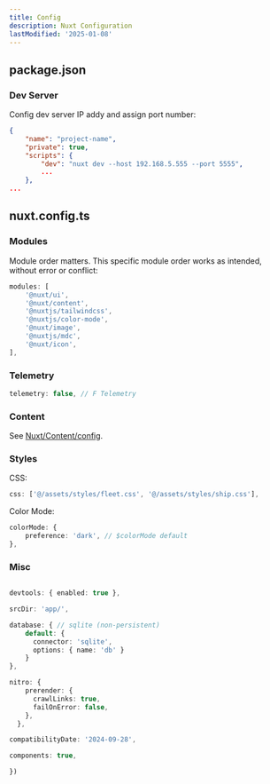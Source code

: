 ```yaml
---
title: Config
description: Nuxt Configuration
lastModified: '2025-01-08'
---
```


## package.json

### Dev Server

Config dev server IP addy and assign port number:

```json
{
    "name": "project-name",
    "private": true,
    "scripts": {
        "dev": "nuxt dev --host 192.168.5.555 --port 5555",
		...
    },
...
```

## nuxt.config.ts

### Modules

Module order matters.  This specific module order works as intended, without error or conflict:

```ts
modules: [
    '@nuxt/ui',
    '@nuxt/content',
    '@nuxtjs/tailwindcss',
    '@nuxtjs/color-mode',
    '@nuxt/image',
    '@nuxtjs/mdc',
    '@nuxt/icon',
],
```

### Telemetry

```js
telemetry: false, // F Telemetry
```

### Content

See [Nuxt/Content/config](/content/1.frameworks/nuxt/content/config.md).

### Styles

CSS:

```ts
css: ['@/assets/styles/fleet.css', '@/assets/styles/ship.css'],
```

Color Mode:

```ts
colorMode: {
    preference: 'dark', // $colorMode default
},
```

### Misc

```ts

devtools: { enabled: true },

srcDir: 'app/',

database: { // sqlite (non-persistent)
    default: {
      connector: 'sqlite',
      options: { name: 'db' }
    }
},

nitro: {
    prerender: {
      crawlLinks: true,
      failOnError: false,
    },
  },

compatibilityDate: '2024-09-28',

components: true,

})
```
